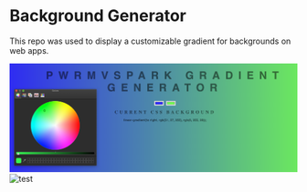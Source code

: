 # Background Generator

This repo was used to display a customizable gradient for backgrounds on web apps. 

![screenshot](./display.png)
![test](https://octodex.github.com/images/yaktocat.png)